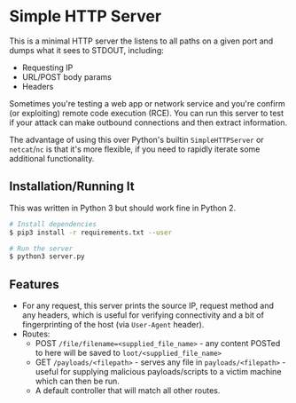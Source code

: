 # Simple HTTP Server

This is a minimal HTTP server the listens to all paths on a given port
  and dumps what it sees to STDOUT, including:
* Requesting IP
* URL/POST body params
* Headers

Sometimes you're testing a web app or network service and you're confirm
  (or exploiting) remote code execution (RCE).
You can run this server to test if your attack can make outbound connections and
  then extract information.

The advantage of using this over Python's builtin `SimpleHTTPServer` or `netcat`/`nc`
  is that it's more flexible, if you need to rapidly iterate some additional functionality.

## Installation/Running It

This was written in Python 3 but should work fine in Python 2.

```bash
# Install dependencies
$ pip3 install -r requirements.txt --user

# Run the server
$ python3 server.py
```

## Features

* For any request, this server prints the source IP, request method and any headers, which is useful for
  verifying connectivity and a bit of fingerprinting of the host (via `User-Agent` header).
* Routes:
  * POST `/file/filename=<supplied_file_name>` - any content POSTed to here will be saved to
    `loot/<supplied_file_name>`
  * GET `/payloads/<filepath>` - serves any file in `payloads/<filepath>` - useful for supplying malicious
    payloads/scripts to a victim machine which can then be run.
  * A default controller that will match all other routes.
